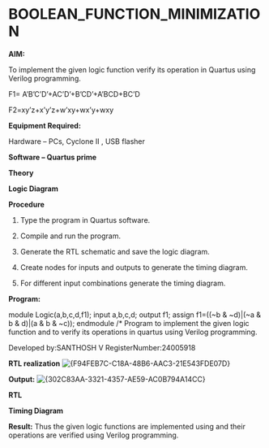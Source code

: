 # BOOLEAN_FUNCTION_MINIMIZATION

**AIM:**

To implement the given logic function verify its operation in Quartus using Verilog programming.

F1= A’B’C’D’+AC’D’+B’CD’+A’BCD+BC’D 

F2=xy’z+x’y’z+w’xy+wx’y+wxy

**Equipment Required:**

Hardware – PCs, Cyclone II , USB flasher

**Software – Quartus prime**

**Theory**

**Logic Diagram**

**Procedure**

1.	Type the program in Quartus software.

2.	Compile and run the program.

3.	Generate the RTL schematic and save the logic diagram.

4.	Create nodes for inputs and outputs to generate the timing diagram.

5.	For different input combinations generate the timing diagram.


**Program:**

 module Logic(a,b,c,d,f1); input a,b,c,d; output f1; assign f1=((~b & ~d)|(~a &
 b & d)|(a & b & ~c)); endmodule
/* Program to implement the given logic function and to verify its operations in quartus using Verilog programming. 

Developed by:SANTHOSH V
RegisterNumber:24005918


**RTL realization**
![{F94FEB7C-C18A-48B6-AAC3-21E543FDE07D}](https://github.com/user-attachments/assets/227cd52a-41c7-4d76-85cf-92e06dd102a7)

**Output:**
![{302C83AA-3321-4357-AE59-AC0B794A14CC}](https://github.com/user-attachments/assets/ef1e18b4-3073-4167-aaa2-dd7b8ef453f6)

**RTL**

**Timing Diagram**

**Result:**
 Thus the given logic functions are implemented using and their operations are verified
 using Verilog programming.
